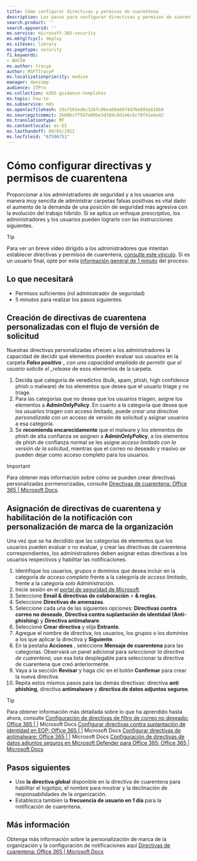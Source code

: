 ```yaml
---
title: Cómo configurar directivas y permisos de cuarentena
description: Los pasos para configurar directivas y permisos de cuarentena en distintos grupos, como AdminOnlyPolicy, acceso limitado, acceso completo y proporcionar a los administradores de seguridad y a los usuarios una manera sencilla de administrar carpetas falsas positivas.
search.product: ''
search.appverid: ''
ms.service: microsoft-365-security
ms.mktglfcycl: deploy
ms.sitesec: library
ms.pagetype: security
f1.keywords:
- NOCSH
ms.author: tracyp
author: MSFTTracyP
ms.localizationpriority: medium
manager: dansimp
audience: ITPro
ms.collection: m365-guidance-templates
ms.topic: how-to
ms.subservice: mdo
ms.openlocfilehash: 2da7583ed6c326fc0bea68e0d74d76e893a816b0
ms.sourcegitcommit: 2b89bcff547e00be3d38dc8d1e6cbcf8f41eba42
ms.translationtype: MT
ms.contentlocale: es-ES
ms.lasthandoff: 09/03/2022
ms.locfileid: "67596751"
---
```

# <a name="how-to-configure-quarantine-permissions-and-policies"></a>Cómo configurar directivas y permisos de cuarentena

Proporcionar a los administradores de seguridad y a los usuarios una manera muy sencilla de administrar carpetas falsas positivas es vital dado el aumento de la demanda de una posición de seguridad más agresiva con la evolución del trabajo híbrido. Si se aplica un enfoque prescriptivo, los administradores y los usuarios pueden lograrlo con las instrucciones siguientes.

> [!TIP]
> Para ver un breve vídeo dirigido a los administradores que intentan establecer directivas y permisos de cuarentena, [consulte este vínculo](https://www.youtube.com/watch?v=vnar4HowfpY). Si es un usuario final, opte por esta [información general de 1 minuto](https://www.youtube.com/watch?v=s-vozLO43rI) del proceso.

## <a name="what-you-will-need"></a>Lo que necesitará
- Permisos suficientes (rol administrador de seguridad)
- 5 minutos para realizar los pasos siguientes.

## <a name="creating-custom-quarantine-policies-with-request-release-flow"></a>Creación de directivas de cuarentena personalizadas con el flujo de versión de solicitud

Nuestras directivas personalizadas ofrecen a los administradores la capacidad de decidir qué elementos pueden evaluar sus usuarios en la carpeta ***Falso positivo** _ con una capacidad ampliada de permitir que el usuario solicite el _release* de esos elementos de la carpeta.

1. Decida qué categoría de veredictos (bulk, spam, phish, high confidence phish o malware) de los elementos que desea que el usuario triage y no triage.
1. Para las categorías que no desea que los usuarios triagen, asigne los elementos a **AdminOnlyPolicy**. En cuanto a la categoría que desea que los usuarios triagen con acceso limitado, puede *crear una directiva personalizada* con un acceso de versión de solicitud y asignar usuarios a esa categoría.
1. Se **recomienda encarecidamente** que el malware y los elementos de phish de alta confianza se asignen a **AdminOnlyPolicy**, a los elementos de phish de confianza normal se les asigne *acceso limitado con la versión de la solicitud*, mientras que el correo no deseado y masivo se pueden dejar como acceso completo para los usuarios.

> [!IMPORTANT]
> Para obtener más información sobre cómo se pueden crear directivas personalizadas pormenorizadas, consulte [Directivas de cuarentena: Office 365 | Microsoft Docs](../../office-365-security/quarantine-policies.md).

## <a name="assigning-quarantine-policies-and-enabling-notification-with-organization-branding"></a>Asignación de directivas de cuarentena y habilitación de la notificación con personalización de marca de la organización

Una vez que se ha decidido que las categorías de elementos que los usuarios pueden evaluar o no evaluar, y crear las directivas de cuarentena correspondientes, los administradores deben asignar estas directivas a los usuarios respectivos y habilitar las notificaciones.

1. Identifique los usuarios, grupos o dominios que desea incluir en la categoría *de acceso completo* frente a la categoría *de acceso limitado*, frente a la categoría *solo Administración*.
1. Inicie sesión en el [portal de seguridad de Microsoft](https://security.microsoft.com).
1. Seleccione **Email & directivas de colaboración** > **& reglas**.
1. Seleccione **Directivas de amenazas**.
1. Seleccione cada una de las siguientes opciones: **Directivas contra correo no deseado**, **Directiva contra suplantación de identidad (Anti-phishing**) y **Directiva antimalware**.
1. Seleccione **Crear directiva** y elija **Entrante**.
1. Agregue el nombre de directiva, los usuarios, los grupos o los dominios a los que aplicar la directiva y **Siguiente**.
1. En la pestaña **Acciones** , seleccione **Mensaje de cuarentena** para las categorías. Observará un panel adicional para *seleccionar la directiva de cuarentena*, use esa lista desplegable para seleccionar la directiva de cuarentena que creó anteriormente.
1. Vaya a la sección **Revisar** y haga clic en el botón **Confirmar** para crear la nueva directiva.
1. Repita estos mismos pasos para las demás directivas: directiva **anti phishing**, directiva **antimalware** y **directiva de datos adjuntos seguros**.

> [!TIP]
> Para obtener información más detallada sobre lo que ha aprendido hasta ahora, consulte [Configuración de directivas de filtro de correo no deseado: Office 365 | ](../../office-365-security/configure-your-spam-filter-policies.md)|  Microsoft Docs [Configurar directivas contra suplantación de identidad en EOP: Office 365 | ](../../office-365-security/configure-anti-phishing-policies-eop.md) |  Microsoft Docs [Configurar directivas de antimalware: Office 365 | ](../../office-365-security/configure-anti-malware-policies.md)|  Microsoft Docs [Configuración de directivas de datos adjuntos seguros en Microsoft Defender para Office 365: Office 365 | Microsoft Docs](../../office-365-security/set-up-safe-attachments-policies.md)

## <a name="next-steps"></a>Pasos siguientes

- Use **la directiva global** disponible en la directiva de cuarentena para habilitar el logotipo, el nombre para mostrar y la declinación de responsabilidades de la organización.
- Establezca también la **frecuencia de usuario en 1 día** para la notificación de cuarentena.

## <a name="more-information"></a>Más información

Obtenga más información sobre la personalización de marca de la organización y la configuración de notificaciones aquí [Directivas de cuarentena: Office 365 | Microsoft Docs](../../office-365-security/quarantine-policies.md)

